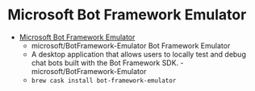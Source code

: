 # Microsoft Bot Framework Emulator
- [Microsoft Bot Framework Emulator](https://github.com/Microsoft/BotFramework-Emulator)
  -  microsoft/BotFramework-Emulator  Bot Framework Emulator
  - A desktop application that allows users to locally test and debug chat bots built with the Bot Framework SDK. - microsoft/BotFramework-Emulator
  - `brew cask install bot-framework-emulator`
